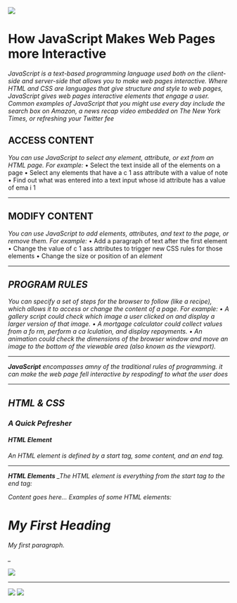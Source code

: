 ![](https://cdn3.vectorstock.com/i/1000x1000/93/37/gold-golden-alphabet-letter-js-j-s-logo-vector-25439337.jpg)
# How JavaScript Makes Web Pages more Interactive
_JavaScript is a text-based programming language used both on the client-side and server-side that allows you to make web pages interactive. Where HTML and CSS are languages that give structure and style to web pages, JavaScript gives web pages interactive elements that engage a user. Common examples of JavaScript that you might use every day include the search box on Amazon, a news recap video embedded on The New York Times, or refreshing your Twitter fee_
## ACCESS CONTENT
_You can use JavaScript to select any element, attribute, or ext from an HTML page. For example:_
• Select the text inside all of the <hl>
elements on a page
• Select any elements that have a
c 1 ass attribute with a value of note
• Find out what was entered into a
text input whose id attribute has a
value of ema i 1
***
## MODIFY CONTENT
_You can use JavaScript to add elements, attributes, and text to the page, or remove them. For example:_
• Add a paragraph of text after the
first <hl> element
• Change the value of c 1 ass
attributes to trigger new CSS rules
for those elements
• Change the size or position of an
<i mg> element
***
## PROGRAM RULES
_You can specify a set of steps for the browser to follow (like a recipe), which allows it to access or change the content of a page. For example:_
• A gallery script could check which
image a user clicked on and display
a larger version of that image.
• A mortgage calculator could collect
values from a fo rm, perform a
ca lculation, and display repayments.
• An animation could check the
dimensions of the browser window
and move an image to the bottom
of the viewable area (also known as
the viewport).
***
**JavaScript**
_encompasses amny of the traditional rules of programming._
_it can make the web page fell interactive by respodingf to what the user does_
***
## HTML & CSS
### A Quick Pefresher
#### HTML Element
_An HTML element is defined by a start tag, some content, and an end tag._
***
**HTML Elements**
_The HTML element is everything from the start tag to the end tag:

<tagname>Content goes here...</tagname>
Examples of some HTML elements:
<h1>My First Heading</h1>
<p>My first paragraph.</p>_

![](https://i.ibb.co/WBbNfNV/1.png)
***
![](https://www.tutorialrepublic.com/lib/images/html-element.png)
![](https://encrypted-tbn0.gstatic.com/images?q=tbn:ANd9GcTfPgyIc9NTjOMC9PgVCTUollz66IFbGWvwXI4IKpdOgHoiUKeIQuwqZIb7O6G-CwSsF4g&usqp=CAU.png)